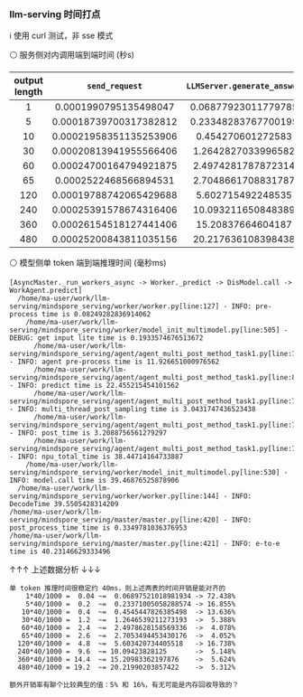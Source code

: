 ### llm-serving 时间打点

ℹ 使用 curl 测试，非 sse 模式

⚪ 服务侧对内调用端到端时间 (秒s)

| output length | `send_request` | `LLMServer.generate_answer` | `get_full_res` | time per token | comment |
| :-: | :-: | :-: | :-: | :-: | :-: |
|   1 | 0.0001990795135498047  |  0.06877923011779785 |  0.06897521018981934 | 0.068975210189819 | |
|   5 | 0.00018739700317382812 |  0.23348283767700195 |  0.23371005058288574 | 0.046742010116577 | |
|  10 | 0.00021958351135253906 |  0.454270601272583   |  0.4545447826385498  | 0.045454478263855 | |
|  30 | 0.00020813941955566406 |  1.2642827033996582  |  1.2646539211273193  | 0.042155130704244 | |
|  60 | 0.00024700164794921875 |  2.4974281787872314  |  2.4978628158569336  | 0.041631046930949 | |
|  65 | 0.0002522468566894531  |  2.7048661708831787  |  2.7053494453430176  | 0.041620760697585 | avg len |
| 120 | 0.00019788742065429688 |  5.602715492248535   |  5.603420734405518   | 0.046695172786713 | |
| 240 | 0.00025391578674316406 | 10.093211650848389   | 10.09423828125       | 0.042059326171875 | |
| 360 | 0.00026154518127441406 | 15.20837664604187    | 15.20983362197876    | 0.04224953783883  | |
| 480 | 0.00025200843811035156 | 20.217636108398438   | 20.21990203857422    | 0.042124795913696 | |

⚪ 模型侧单 token 端到端推理时间 (毫秒ms)

```
[AsyncMaster._run_workers_async -> Worker._predict -> DisModel.call -> WorkAgent.predict]
  /home/ma-user/work/llm-serving/mindspore_serving/worker/worker.py[line:127] - INFO: pre-process time is 0.08249282836914062 
    /home/ma-user/work/llm-serving/mindspore_serving/worker/model_init_multimodel.py[line:505] - DEBUG: get input lite time is 0.1933574676513672 
      /home/ma-user/work/llm-serving/mindspore_serving/agent/agent_multi_post_method_task1.py[line:756] - INFO: agent pre-process time is 11.926651000976562
      /home/ma-user/work/llm-serving/mindspore_serving/agent/agent_multi_post_method_task1.py[line:820] - INFO: predict time is 22.455215454101562
      /home/ma-user/work/llm-serving/mindspore_serving/agent/agent_multi_post_method_task1.py[line:766] - INFO: multi_thread_post_sampling time is 3.0431747436523438
      /home/ma-user/work/llm-serving/mindspore_serving/agent/agent_multi_post_method_task1.py[line:768] - INFO: post_time is 3.2088756561279297
      /home/ma-user/work/llm-serving/mindspore_serving/agent/agent_multi_post_method_task1.py[line:769] - INFO: npu_total_time is 38.44714164733887
    /home/ma-user/work/llm-serving/mindspore_serving/worker/model_init_multimodel.py[line:530] - INFO: model.call time is 39.46876525878906 
  /home/ma-user/work/llm-serving/mindspore_serving/worker/worker.py[line:144] - INFO: DecodeTime 39.5505428314209
/home/ma-user/work/llm-serving/mindspore_serving/master/master.py[line:420] - INFO: post_process_time time is 0.3349781036376953
/home/ma-user/work/llm-serving/mindspore_serving/master/master.py[line:421] - INFO: e-to-e time is 40.23146629333496
```

↑↑↑ 上述数据分析 ↓↓↓

```
单 token 推理时间很稳定约 40ms，则上述两表的时间开销是能对齐的
    1*40/1000 =  0.04 ~=  0.06897521018981934 -> 72.438%
    5*40/1000 =  0.2  ~=  0.23371005058288574 -> 16.855%
   10*40/1000 =  0.4  ~=  0.4545447826385498  -> 13.636%
   30*40/1000 =  1.2  ~=  1.2646539211273193  ->  5.388%
   60*40/1000 =  2.4  ~=  2.4978628158569336  ->  4.078%
   65*40/1000 =  2.6  ~=  2.7053494453430176  ->  4.052%
  120*40/1000 =  4.8  ~=  5.603420734405518   -> 16.738%
  240*40/1000 =  9.6  ~= 10.09423828125       ->  5.148%
  360*40/1000 = 14.4  ~= 15.20983362197876    ->  5.624%
  480*40/1000 = 19.2  ~= 20.21990203857422    ->  5.312%

额外开销率有聊个比较典型的值：5% 和 16%，有无可能是内存回收导致的？
```
